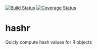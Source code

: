 [![Build Status](https://travis-ci.org/markvanderloo/hashr.svg)](https://travis-ci.org/markvanderloo/hashr) [![Coverage Status](https://coveralls.io/repos/markvanderloo/hashr/badge.svg?branch=master)](https://coveralls.io/r/markvanderloo/hashr?branch=master)

# hashr
Quicly compute hash values for R objects
